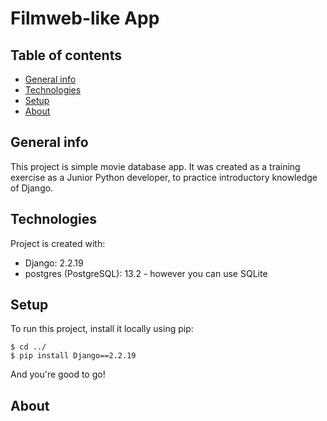 # Filmweb-like App

## Table of contents
* [General info](#general-info)
* [Technologies](#technologies)
* [Setup](#setup)
* [About](#about)

## General info
This project is simple movie database app. It was created as a training exercise
as a Junior Python developer, to practice introductory knowledge of Django. 

## Technologies
Project is created with:
* Django: 2.2.19
* postgres (PostgreSQL): 13.2 - however you can use SQLite

## Setup
To run this project, install it locally using pip:

```
$ cd ../
$ pip install Django==2.2.19
```
And you're good to go!

## About
